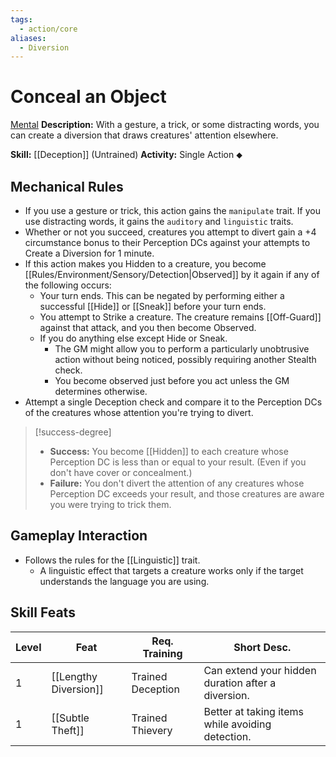```yaml
---
tags:
  - action/core
aliases:
  - Diversion
---
```

# Conceal an Object[](#Actions "Single Action")

[Mental](Mental.md "General Trait")
**Description:** With a gesture, a trick, or some distracting words, you can create a diversion that draws creatures' attention elsewhere. 

**Skill:** [[Deception]] (Untrained)
**Activity:** Single Action ⬥

## Mechanical Rules

- If you use a gesture or trick, this action gains the `manipulate` trait. If you use distracting words, it gains the `auditory` and `linguistic` traits.  
- Whether or not you succeed, creatures you attempt to divert gain a +4 circumstance bonus to their Perception DCs against your attempts to Create a Diversion for 1 minute.
- If this action makes you Hidden to a creature, you become [[Rules/Environment/Sensory/Detection|Observed]] by it again if any of the following occurs:
	- Your turn ends. This can be negated by performing either a successful [[Hide]] or [[Sneak]] before your turn ends.
	- You attempt to Strike a creature. The creature remains [[Off-Guard]] against that attack, and you then become Observed.
	- If you do anything else except Hide or Sneak.
		- The GM might allow you to perform a particularly unobtrusive action without being noticed, possibly requiring another Stealth check.
		- You become observed just before you act unless the GM determines otherwise. 
- Attempt a single Deception check and compare it to the Perception DCs of the creatures whose attention you're trying to divert.

> [!success-degree]
>- **Success:** You become [[Hidden]] to each creature whose Perception DC is less than or equal to your result. (Even if you don't have cover or concealment.)
>- **Failure:** You don't divert the attention of any creatures whose Perception DC exceeds your result, and those creatures are aware you were trying to trick them.

## Gameplay Interaction

- Follows the rules for the [[Linguistic]] trait.
	- A linguistic effect that targets a creature works only if the target understands the language you are using.

## Skill Feats

| Level | Feat                  | Req. Training     | Short Desc.                                        |
| ----- | --------------------- | ----------------- | -------------------------------------------------- |
| 1     | [[Lengthy Diversion]] | Trained Deception | Can extend your hidden duration after a diversion. |
| 1     | [[Subtle Theft]]      | Trained Thievery  | Better at taking items while avoiding detection.   |
